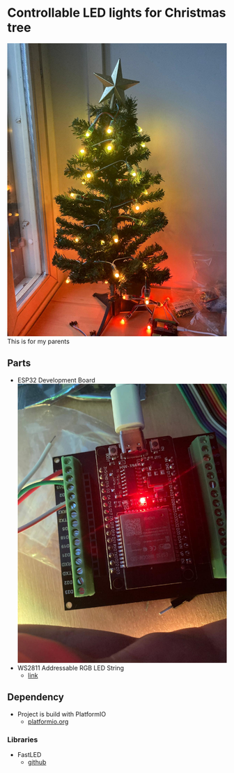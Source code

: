 # Controllable LED lights for Christmas tree
![Christmas tree](https://github.com/druumio/CristmasTree/blob/main/Images/tree.jpeg)
This is for my parents
## Parts
-  ESP32 Development Board
![ESP32](https://github.com/druumio/CristmasTree/blob/main/Images/esp32.jpeg)
-  WS2811 Addressable RGB LED String
	- [link](https://www.aliexpress.com/item/32788470822.html)
## Dependency
- Project is build with PlatformIO
	- [platformio.org](https://platformio.org/)
### Libraries
- FastLED
	- [github](https://github.com/FastLED/FastLED)
## 
